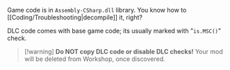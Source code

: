 Game code is in `Assembly-CSharp.dll` library. You know how to [[Coding/Troubleshooting|decompile]] it, right?

DLC code comes with base game code; its usually marked with "`is.MSC()`" check.
> [!warning] **Do NOT copy DLC code or disable DLC checks!**
> Your mod will be deleted from Workshop, once discovered.
